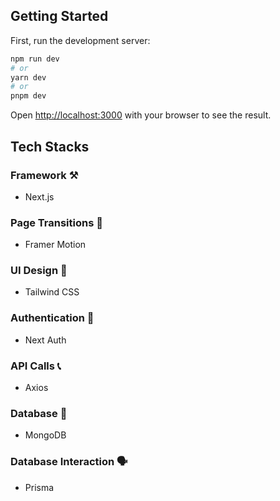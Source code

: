 ## Getting Started

First, run the development server:

```bash
npm run dev
# or
yarn dev
# or
pnpm dev
```

Open [http://localhost:3000](http://localhost:3000) with your browser to see the result.

## Tech Stacks

### Framework ⚒️
- Next.js

### Page Transitions 🎨
- Framer Motion

### UI Design 🎨
- Tailwind CSS

### Authentication 🔐
- Next Auth

### API Calls 📞
- Axios

### Database 🏪
- MongoDB

### Database Interaction 🗣️
- Prisma
